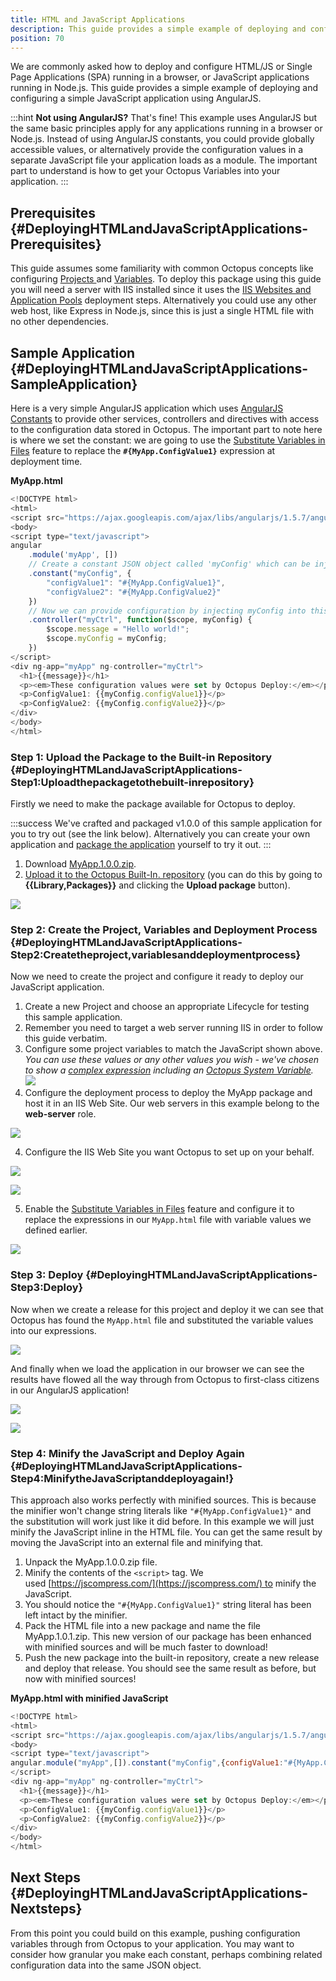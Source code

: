 ```yaml
---
title: HTML and JavaScript Applications
description: This guide provides a simple example of deploying and configuring a simple javascript application built using AngularJS.
position: 70
---
```


We are commonly asked how to deploy and configure HTML/JS or Single Page Applications (SPA) running in a browser, or JavaScript applications running in Node.js. This guide provides a simple example of deploying and configuring a simple JavaScript application using AngularJS.

:::hint
**Not using AngularJS?**
That's fine! This example uses AngularJS but the same basic principles apply for any applications running in a browser or Node.js. Instead of using AngularJS constants, you could provide globally accessible values, or alternatively provide the configuration values in a separate JavaScript file your application loads as a module. The important part to understand is how to get your Octopus Variables into your application.
:::

## Prerequisites {#DeployingHTMLandJavaScriptApplications-Prerequisites}

This guide assumes some familiarity with common Octopus concepts like configuring [Projects ](/docs/deployment-process/projects/index.md)and [Variables](/docs/deployment-process/variables/index.md). To deploy this package using this guide you will need a server with IIS installed since it uses the [IIS Websites and Application Pools](/docs/deployment-examples/iis-websites-and-application-pools.md) deployment steps. Alternatively you could use any other web host, like Express in Node.js, since this is just a single HTML file with no other dependencies.

## Sample Application {#DeployingHTMLandJavaScriptApplications-SampleApplication}

Here is a very simple AngularJS application which uses [AngularJS Constants](https://docs.angularjs.org/api/auto/service/$provide#constant) to provide other services, controllers and directives with access to the configuration data stored in Octopus. The important part to note here is where we set the constant: we are going to use the [Substitute Variables in Files](/docs/deployment-process/configuration-features/substitute-variables-in-files.md) feature to replace the **`#{MyApp.ConfigValue1}`** expression at deployment time.

**MyApp.html**

```js
<!DOCTYPE html>
<html>
<script src="https://ajax.googleapis.com/ajax/libs/angularjs/1.5.7/angular.min.js"></script>
<body>
<script type="text/javascript">
angular
    .module('myApp', [])
	// Create a constant JSON object called 'myConfig' which can be injected
    .constant("myConfig", {
        "configValue1": "#{MyApp.ConfigValue1}",
        "configValue2": "#{MyApp.ConfigValue2}"
    })
    // Now we can provide configuration by injecting myConfig into this controller
    .controller("myCtrl", function($scope, myConfig) {
		$scope.message = "Hello world!";
		$scope.myConfig = myConfig;
    })
</script>
<div ng-app="myApp" ng-controller="myCtrl">
  <h1>{{message}}</h1>
  <p><em>These configuration values were set by Octopus Deploy:</em></p>
  <p>ConfigValue1: {{myConfig.configValue1}}</p>
  <p>ConfigValue2: {{myConfig.configValue2}}</p>
</div>
</body>
</html>
```

### Step 1: Upload the Package to the Built-in Repository {#DeployingHTMLandJavaScriptApplications-Step1:Uploadthepackagetothebuilt-inrepository}

Firstly we need to make the package available for Octopus to deploy.

:::success
We've crafted and packaged v1.0.0 of this sample application for you to try out (see the link below). Alternatively you can create your own application and [package the application](/docs/packaging-applications/index.md) yourself to try it out.
:::

1. Download [MyApp.1.0.0.zip](/docs/attachments/myapp.1.0.0.zip).
2. [Upload it to the Octopus Built-In. repository](/docs/packaging-applications/package-repositories/built-in-repository/pushing-packages-to-the-built-in-repository.md) (you can do this by going to **{{Library,Packages}}** and clicking the **Upload package** button).

![](/docs/images/5672397/5866205.png)

### Step 2: Create the Project, Variables and Deployment Process {#DeployingHTMLandJavaScriptApplications-Step2:Createtheproject,variablesanddeploymentprocess}

Now we need to create the project and configure it ready to deploy our JavaScript application.

1. Create a new Project and choose an appropriate Lifecycle for testing this sample application.
 1. Remember you need to target a web server running IIS in order to follow this guide verbatim.
2. Configure some project variables to match the JavaScript shown above. *You can use these values or any other values you wish - we've chosen to show a [complex expression](/docs/deployment-process/variables/variable-substitutions.md) including an [Octopus System Variable](/docs/deployment-process/variables/system-variables.md).*
![](/docs/images/5672397/5866206.png)
3. Configure the deployment process to deploy the MyApp package and host it in an IIS Web Site. Our web servers in this example belong to the **web-server** role.

![](/docs/images/5672397/5866207.png)

4. Configure the IIS Web Site you want Octopus to set up on your behalf.

![](/docs/images/5672397/5866208.png)

![](/docs/images/5672397/5866209.png)

5. Enable the [Substitute Variables in Files](/docs/deployment-process/configuration-features/substitute-variables-in-files.md) feature and configure it to replace the expressions in our `MyApp.html` file with variable values we defined earlier.

![](/docs/images/5672397/5866210.png)

### Step 3: Deploy {#DeployingHTMLandJavaScriptApplications-Step3:Deploy}

Now when we create a release for this project and deploy it we can see that Octopus has found the `MyApp.html` file and substituted the variable values into our expressions.

![](/docs/images/5672397/5866212.png)

And finally when we load the application in our browser we can see the results have flowed all the way through from Octopus to first-class citizens in our AngularJS application!

![](/docs/images/5672397/5866206.png)

![](/docs/images/5672397/5866211.png)

### Step 4: Minify the JavaScript and Deploy Again {#DeployingHTMLandJavaScriptApplications-Step4:MinifytheJavaScriptanddeployagain!}

This approach also works perfectly with minified sources. This is because the minifier won't change string literals like `"#{MyApp.ConfigValue1}"` and the substitution will work just like it did before. In this example we will just minify the JavaScript inline in the HTML file. You can get the same result by moving the JavaScript into an external file and minifying that.

1. Unpack the MyApp.1.0.0.zip file.
2. Minify the contents of the `<script>` tag. We used [https://jscompress.com/](https://jscompress.com/) to minify the JavaScript.
 1. You should notice the `"#{MyApp.ConfigValue1}"` string literal has been left intact by the minifier.
3. Pack the HTML file into a new package and name the file MyApp.1.0.1.zip. This new version of our package has been enhanced with minified sources and will be much faster to download!
4. Push the new package into the built-in repository, create a new release and deploy that release. You should see the same result as before, but now with minified sources!

**MyApp.html with minified JavaScript**

```js
<!DOCTYPE html>
<html>
<script src="https://ajax.googleapis.com/ajax/libs/angularjs/1.5.7/angular.min.js"></script>
<body>
<script type="text/javascript">
angular.module("myApp",[]).constant("myConfig",{configValue1:"#{MyApp.ConfigValue1}",configValue2:"#{MyApp.ConfigValue2}"}).controller("myCtrl",function(a,b){a.message="Hello world!",a.myConfig=b});
</script>
<div ng-app="myApp" ng-controller="myCtrl">
  <h1>{{message}}</h1>
  <p><em>These configuration values were set by Octopus Deploy:</em></p>
  <p>ConfigValue1: {{myConfig.configValue1}}</p>
  <p>ConfigValue2: {{myConfig.configValue2}}</p>
</div>
</body>
</html>
```

## Next Steps {#DeployingHTMLandJavaScriptApplications-Nextsteps}

From this point you could build on this example, pushing configuration variables through from Octopus to your application. You may want to consider how granular you make each constant, perhaps combining related configuration data into the same JSON object.

